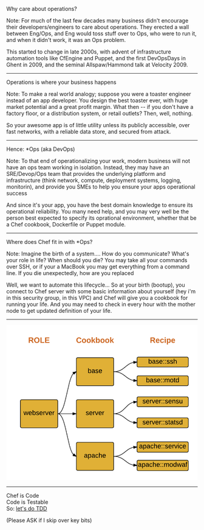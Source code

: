 

Why care about operations?

Note:  For much of the last few decades many business didn't encourage their developers/engineers to care about operations.  They erected a wall between Eng/Ops, and Eng would toss stuff over to Ops, who were to run it, and when it didn't work, it was an Ops problem.

This started to change in late 2000s, with advent of infrastructure automation tools like CfEngine and Puppet, and the first DevOpsDays in Ghent in 2009, and the seminal Allspaw/Hammond talk at Velocity 2009.

----

Operations is where your business happens

Note: To make a real world analogy; suppose you were a toaster engineer instead of an app developer. You design the best toaster ever, with huge market potential and a great profit margin. What then -- if you don't have a factory floor, or a distribution system, or retail outlets? Then, well, nothing.

So your awesome app is of little utility unless its publicly accessible, over fast networks, with a reliable data store, and secured from attack.  

----

Hence: \*Ops (aka DevOps)

Note: To that end of operationalizing your work, modern business will not have an ops team working in isolation. Instead, they may have an SRE/Devop/Ops team that provides the underlying platform and infrastructure (think network, compute, deployment systems, logging, monitorin), and provide you SMEs to help you ensure your apps operational success

And since it's your app, you have the best domain knowledge to ensure its operational reliability.  You many need help, and you may very well be the person best expected to specify its oprational environment, whether that be a Chef cookbook, Dockerfile or Puppet module.

---

Where does Chef fit in with \*Ops?


Note: Imagine the birth of a system....  How do you communicate? What's your role in life? When should you die?
You may take all your commands over SSH, or if your a MacBook you may get everything from a command line. If you die unexpectedly, how are you replaced

Well, we want to automate this lifecycle...  So at your birth (bootup), you connect to Chef server with some basic information about yourself (hey i'm in this security group, in this VPC) and Chef will give you a cookbook for running your life. And you may need to check in every hour with the mother node to get updated definition of your life.

----

![Roles cookbooks recipes](images/role.png)

----

Chef is Code<br>
Code is Testable<br>
So: [let's do TDD](./README.md)

(Please ASK if I skip over key bits)

